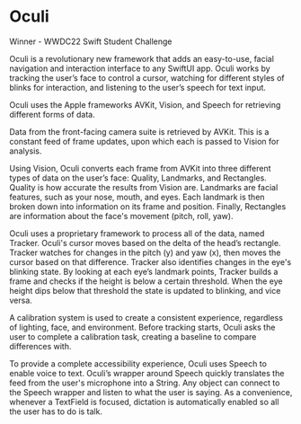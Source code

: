 # Oculi
Winner - WWDC22 Swift Student Challenge

Oculi is a revolutionary new framework that adds an easy-to-use, facial navigation and interaction interface to any SwiftUI app. Oculi works by tracking the user’s face to control a cursor, watching for different styles of blinks for interaction, and listening to the user’s speech for text input.

Oculi uses the Apple frameworks AVKit, Vision, and Speech for retrieving different forms of data.

Data from the front-facing camera suite is retrieved by AVKit. This is a constant feed of frame updates, upon which each is passed to Vision for analysis.

Using Vision, Oculi converts each frame from AVKit into three different types of data on the user’s face: Quality, Landmarks, and Rectangles. Quality is how accurate the results from Vision are. Landmarks are facial features, such as your nose, mouth, and eyes. Each landmark is then broken down into information on its frame and position. Finally, Rectangles are information about the face's movement (pitch, roll, yaw). 

Oculi uses a proprietary framework to process all of the data, named Tracker. Oculi's cursor moves based on the delta of the head’s rectangle. Tracker watches for changes in the pitch (y) and yaw (x), then moves the cursor based on that difference. Tracker also identifies changes in the eye's blinking state. By looking at each eye’s landmark points, Tracker builds a frame and checks if the height is below a certain threshold. When the eye height dips below that threshold the state is updated to blinking, and vice versa.

A calibration system is used to create a consistent experience, regardless of lighting, face, and environment. Before tracking starts, Oculi asks the user to complete a calibration task, creating a baseline to compare differences with.

To provide a complete accessibility experience, Oculi uses Speech to enable voice to text. Oculi’s wrapper around Speech quickly translates the feed from the user's microphone into a String. Any object can connect to the Speech wrapper and listen to what the user is saying. As a convenience, whenever a TextField is focused, dictation is automatically enabled so all the user has to do is talk.

